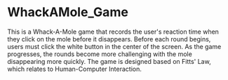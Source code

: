 # WhackAMole_Game
This is a Whack-A-Mole game that records the user's reaction time when they click on the mole before it disappears. Before each round begins, users must click the white button in the center of the screen. As the game progresses, the rounds become more challenging with the mole disappearing more quickly. The game is designed based on Fitts' Law, which relates to Human-Computer Interaction.


